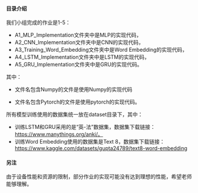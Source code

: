 #### 目录介绍

我们小组完成的作业是1-5：

- A1_MLP_Implementation文件夹中是MLP的实现代码，
- A2_CNN_Implementation文件夹中是CNN的实现代码，
- A3_Training_Word_Embedding文件夹中是Word Embedding的实现代码，
- A4_LSTM_Implementation文件夹中是LSTM的实现代码，
- A5_GRU_Implementation文件夹中是GRU的实现代码。

其中：

- 文件名包含Numpy的文件是使用Numpy的实现代码

- 文件名包含Pytorch的文件是使用pytorch的实现代码。 

所有模型训练使用的数据集统一放在dataset目录下，其中：
-  训练LSTM和GRU采用的是“英-法”数据集，数据集下载链接：https://www.manythings.org/anki/。
-  训练Word Embedding使用的数据集是Text 8，数据集下载链接：https://www.kaggle.com/datasets/gupta24789/text8-word-embedding

#### 另注

由于设备性能和资源的限制，部分作业的实现可能没有达到理想的性能，希望老师能够理解。
